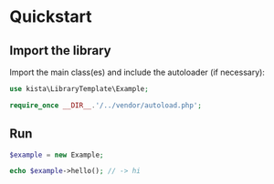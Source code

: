# Quickstart

## Import the library

Import the main class(es) and include the autoloader (if necessary):
```php
use kista\LibraryTemplate\Example;

require_once __DIR__.'/../vendor/autoload.php';
```

## Run

```php
$example = new Example;

echo $example->hello(); // -> hi
```
